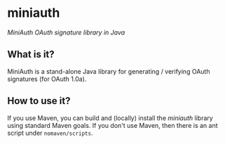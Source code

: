 miniauth
========

_MiniAuth OAuth signature library in Java_


What is it?
---

MiniAuth is a stand-alone Java library for generating / verifying OAuth signatures (for OAuth 1.0a).


How to use it?
---

If you use Maven, you can build and (locally) install the *miniauth* library using standard Maven goals. If you don't use Maven, then there is an ant script under `nomaven/scripts`.


